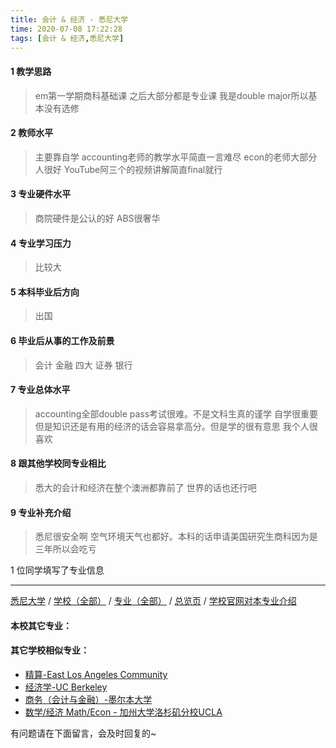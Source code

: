 ```yaml
---
title: 会计 & 经济 - 悉尼大学
time: 2020-07-08 17:22:28
tags: [会计 & 经济,悉尼大学]
---
```

#### 1 教学思路
> em第一学期商科基础课 之后大部分都是专业课 我是double major所以基本没有选修


#### 2 教师水平
> 主要靠自学 accounting老师的教学水平简直一言难尽 econ的老师大部分人很好 YouTube阿三个的视频讲解简直final就行


#### 3 专业硬件水平
> 商院硬件是公认的好 ABS很奢华


#### 4 专业学习压力
> 比较大


#### 5 本科毕业后方向
> 出国


#### 6 毕业后从事的工作及前景
> 会计 金融 四大 证券 银行


#### 7 专业总体水平
> accounting全部double pass考试很难。不是文科生真的谨学 自学很重要 但是知识还是有用的经济的话会容易拿高分。但是学的很有意思 我个人很喜欢


#### 8 跟其他学校同专业相比
> 悉大的会计和经济在整个澳洲都靠前了 世界的话也还行吧


#### 9 专业补充介绍
> 悉尼很安全啊 空气环境天气也都好。本科的话申请美国研究生商科因为是三年所以会吃亏

1 位同学填写了专业信息
***
[悉尼大学](https://www.jianshu.com/p/42b48ed22d8e) / [学校（全部）](http://www.jianshu.com/p/3efa6bcca419) / [专业（全部）](http://www.jianshu.com/p/2d4c6d3552c2) / [总览页](http://www.jianshu.com/p/445daeb4fa00) / [学校官网对本专业介绍]()
#### 本校其它专业：
 
#### 其它学校相似专业：
- [精算-East Los Angeles Community](http://www.jianshu.com/p/9160b4c65599) 
- [经济学-UC Berkeley](http://www.jianshu.com/p/6f5d585bf003) 
- [商务（会计与金融）-墨尔本大学](http://www.jianshu.com/p/10fd46cef5ce) 
- [数学/经济 Math/Econ - 加州大学洛杉矶分校UCLA](https://www.jianshu.com/p/0b98fde125dc) 


有问题请在下面留言，会及时回复的~
